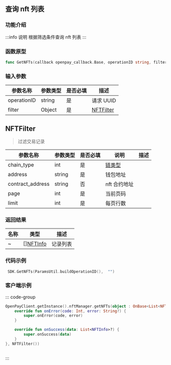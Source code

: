 ## 查询 nft 列表

### 功能介绍

:::info 说明
根据筛选条件查询 nft 列表
:::

### 函数原型

```go showLineNumbers
func GetNFTs(callback openpay_callback.Base, operationID string, filter NFTFilter)
```

### 输入参数

| 参数名称    | 参数类型 | 是否必填 | 描述          |
| ----------- | -------- | -------- | ------------- |
| operationID | string   | 是       | 请求 UUID     |
| filter      | Object   | 是       | [NFTFilter]() |

## NFTFilter

> 过滤交易记录

| 参数名称         | 参数类型 | 是否必填 | 说明                                | 描述 |
| ---------------- | -------- | -------- | ----------------------------------- | ---- |
| chain_type       | int      | 是       | [链类型](/common/enum.md#chaintype) |      |
| address          | string   | 是       | 钱包地址                            |      |
| contract_address | string   | 否       | nft 合约地址                        |      |
| page             | int      | 是       | 当前页码                            |      |
| limit            | int      | 是       | 每页行数                            |      |

### 返回结果

| 名称 | 类型                                   | 描述     |
| ---- | -------------------------------------- | -------- |
| ~    | [][NFTInfo](/common/entity.md#nftinfo) | 记录列表 |

### 代码示例

```go showLineNumbers
 SDK.GetNFTs(ParamsUtil.buildOperationID(),  "")
```

### 客户端示例

::: code-group

```kotlin [Android]
OpenPayClient.getInstance().nftManager.getNFTs(object : OnBase<List<NFTInfo>> {
    override fun onError(code: Int, error: String?) {
        super.onError(code, error)
    }

    override fun onSuccess(data: List<NFTInfo>?) {
        super.onSuccess(data)
    }
}, NFTFilter())
```

```sh [Ios]

```

:::